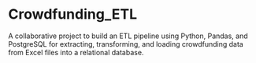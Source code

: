 # Crowdfunding_ETL

A collaborative project to build an ETL pipeline using Python, Pandas, and PostgreSQL for extracting, transforming, and loading crowdfunding data from Excel files into a relational database.